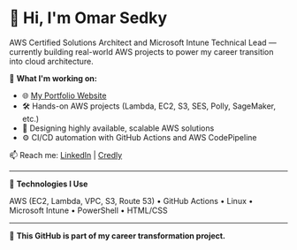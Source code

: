 # 👋 Hi, I'm Omar Sedky

AWS Certified Solutions Architect and Microsoft Intune Technical Lead — currently building real-world AWS projects to power my career transition into cloud architecture.

🚀 **What I'm working on:**
- 🌐 [My Portfolio Website](https://sedky.net)
- 🛠️ Hands-on AWS projects (Lambda, EC2, S3, SES, Polly, SageMaker, etc.)
- 🧱 Designing highly available, scalable AWS solutions
- ⚙️ CI/CD automation with GitHub Actions and AWS CodePipeline

📫 Reach me: [LinkedIn](https://linkedin.com/in/omarsedky) | [Credly](https://www.credly.com/users/sedky)

---

🧰 **Technologies I Use**

AWS (EC2, Lambda, VPC, S3, Route 53) • GitHub Actions • Linux • Microsoft Intune • PowerShell • HTML/CSS

---

📌 **This GitHub is part of my career transformation project.**
